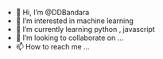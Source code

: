 - 👋 Hi, I’m @DDBandara
- 👀 I’m interested in machine learning
- 🌱 I’m currently learning python , javascript
- 💞️ I’m looking to collaborate on ...
- 📫 How to reach me ...


<!---
DDBandara/DDBandara is a ✨ special ✨ repository because its `README.md` (this file) appears on your GitHub profile.
You can click the Preview link to take a look at your changes.
--->
